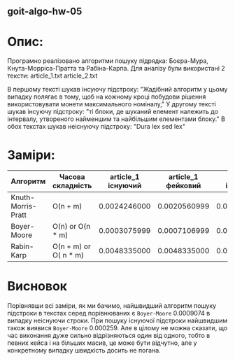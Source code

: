 ## goit-algo-hw-05
# Опис:

Програмно реалізовано алгоритми пошуку підрядка: Боєра-Мура, Кнута-Морріса-Пратта та Рабіна-Карпа.
Для аналізу були використані 2 тексти:
article_1.txt
article_2.txt

В першому тексті шукав інсуючу підстроку: "Жадібний алгоритм у цьому випадку полягає в тому, щоб на кожному кроці побудови рішення використовувати монети максимального номіналу,"
У другому тексті шукав інсуючу підстроку: "ті блоки, де шуканий елемент належить до інтервалу, утвореного найменшим та найбільшим елементами блоку."
В обох текстах шукав неіснуючу підстроку: "Dura lex sed lex" 

# Заміри:
| Алгоритм           |Часова складність     | article_1 існуючий  | article_1 фейковий | article_2 існуючий | article_2 фейковий |
|--------------------|----------------------|---------------------|--------------------|--------------------|--------------------|
| Knuth-Morris-Pratt | O(n + m)             | 0.0024246000        | 0.0020560999       | 0.0024531000       | 0.0036862000       |
| Boyer-Moore        | O(n) or O(n * m)     | 0.0003075999        | 0.0007106999       | 0.0002590999       | 0.0009074000       |
| Rabin-Karp         | O(n + m) or O( n * m)| 0.0048335000        | 0.0048335000       | 0.0049202999       | 0.0053281000       |

# Висновок
Порівнявши всі заміри, як ми бачимо, найшвидший алгоритм пошуку підстроки в текстах серед порівнюваних є `Boyer-Moore` 0.0009074 в випадку неіснуючи строки.
При пошуку існуючої підстроки найшвидшим також виявися `Boyer-Moore` 0.000259.
Але в цілому не можна сказати, що час виконання дуже сильно відрізняються один від одного, тобто в певних кейса і на більших масив, це може бути відчутно, але у конкретному випадку швидкість досить не погана.  
